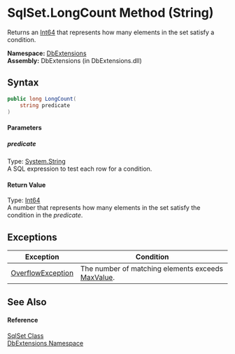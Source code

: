 SqlSet.LongCount Method (String)
================================
Returns an [Int64][1] that represents how many elements in the set satisfy a condition.

**Namespace:** [DbExtensions][2]  
**Assembly:** DbExtensions (in DbExtensions.dll)

Syntax
------

```csharp
public long LongCount(
	string predicate
)
```

#### Parameters

##### *predicate*
Type: [System.String][3]  
A SQL expression to test each row for a condition.

#### Return Value
Type: [Int64][1]  
A number that represents how many elements in the set satisfy the condition in the *predicate*.

Exceptions
----------

Exception              | Condition                                              
---------------------- | ------------------------------------------------------ 
[OverflowException][4] | The number of matching elements exceeds [MaxValue][5]. 


See Also
--------

#### Reference
[SqlSet Class][6]  
[DbExtensions Namespace][2]  

[1]: http://msdn.microsoft.com/en-us/library/6yy583ek
[2]: ../README.md
[3]: http://msdn.microsoft.com/en-us/library/s1wwdcbf
[4]: http://msdn.microsoft.com/en-us/library/41ktf3wy
[5]: http://msdn.microsoft.com/en-us/library/xkeewe20
[6]: README.md